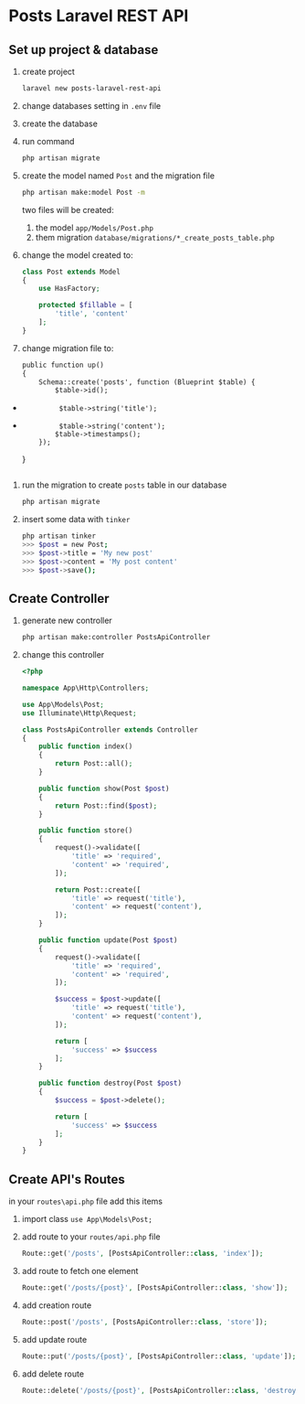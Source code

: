 # Posts Laravel REST API

## Set up project & database

1.  create project

    ```bash
    laravel new posts-laravel-rest-api
    ```

1.  change databases setting in `.env` file
1.  create the database
1.  run command
    ```bash
    php artisan migrate
    ```
1.  create the model named `Post` and the migration file

    ```bash
    php artisan make:model Post -m
    ```

    two files will be created:

    1.  the model `app/Models/Post.php`
    1.  them migration `database/migrations/*_create_posts_table.php`

1.  change the model created to:

    ```php
    class Post extends Model
    {
        use HasFactory;

        protected $fillable = [
            'title', 'content'
        ];
    }
    ```

1.  change migration file to:

    ```diff
    public function up()
    {
        Schema::create('posts', function (Blueprint $table) {
            $table->id();
    ```

-              $table->string('title');
-              $table->string('content');
              $table->timestamps();
          });
    }
    ```

    ```

1.  run the migration to create `posts` table in our database

    ```bash
    php artisan migrate
    ```

1.  insert some data with `tinker`

    ```bash
    php artisan tinker
    >>> $post = new Post;
    >>> $post->title = 'My new post'
    >>> $post->content = 'My post content'
    >>> $post->save();
    ```

## Create Controller

1.  generate new controller
    ```bash
    php artisan make:controller PostsApiController
    ```
1.  change this controller

    ```php
    <?php

    namespace App\Http\Controllers;

    use App\Models\Post;
    use Illuminate\Http\Request;

    class PostsApiController extends Controller
    {
        public function index()
        {
            return Post::all();
        }

        public function show(Post $post)
        {
            return Post::find($post);
        }

        public function store()
        {
            request()->validate([
                'title' => 'required',
                'content' => 'required',
            ]);

            return Post::create([
                'title' => request('title'),
                'content' => request('content'),
            ]);
        }

        public function update(Post $post)
        {
            request()->validate([
                'title' => 'required',
                'content' => 'required',
            ]);

            $success = $post->update([
                'title' => request('title'),
                'content' => request('content'),
            ]);

            return [
                'success' => $success
            ];
        }

        public function destroy(Post $post)
        {
            $success = $post->delete();

            return [
                'success' => $success
            ];
        }
    }
    ```

## Create API's Routes

in your `routes\api.php` file add this items

1.  import class `use App\Models\Post;`

1.  add route to your `routes/api.php` file
    ```php
    Route::get('/posts', [PostsApiController::class, 'index']);
    ```
1.  add route to fetch one element

    ```php
    Route::get('/posts/{post}', [PostsApiController::class, 'show']);
    ```

1.  add creation route

    ```php
    Route::post('/posts', [PostsApiController::class, 'store']);
    ```

1.  add update route

    ```php
    Route::put('/posts/{post}', [PostsApiController::class, 'update']);
    ```

1.  add delete route
    ```php
    Route::delete('/posts/{post}', [PostsApiController::class, 'destroy']);
    ```
